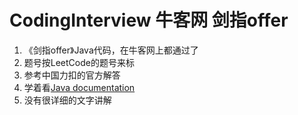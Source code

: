 # CodingInterview 牛客网 剑指offer

1. 《剑指offer》Java代码，在牛客网上都通过了
2. 题号按LeetCode的题号来标
3. 参考中国力扣的官方解答
4. 学着看[Java documentation](https://docs.oracle.com/javase/8/docs/api/index.html)
5. 没有很详细的文字讲解
